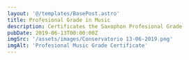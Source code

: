 ```yaml
---
layout: '@/templates/BasePost.astro'
title: Profesional Grade in Music
description: Certificates the Saxophon Profesional Grade
pubDate: 2019-06-13T00:00:00Z
imgSrc: '/assets/images/Conservatorio 13-06-2019.png'
imgAlt: 'Profesional Music Grade Certificate'
---
```


